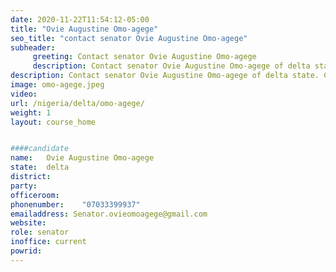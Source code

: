 ```yaml
---
date: 2020-11-22T11:54:12-05:00
title: "Ovie Augustine Omo-agege"
seo_title: "contact senator Ovie Augustine Omo-agege"
subheader:
     greeting: Contact senator Ovie Augustine Omo-agege 
     description: Contact senator Ovie Augustine Omo-agege of delta state. Contact information for Ovie Augustine Omo-agege includes email address, phone number, and mailing address.
description: Contact senator Ovie Augustine Omo-agege of delta state. Contact information for Ovie Augustine Omo-agege includes email address, phone number, and mailing address.
image: omo-agege.jpeg
video: 
url: /nigeria/delta/omo-agege/
weight: 1
layout: course_home


####candidate
name:	Ovie Augustine Omo-agege
state:	delta
district: 
party:	
officeroom:	
phonenumber:	"07033399937"
emailaddress: Senator.ovieomoagege@gmail.com
website:	
role: senator
inoffice: current
powrid: 
---
```


